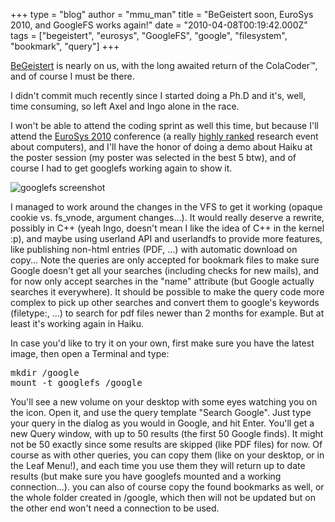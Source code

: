+++
type = "blog"
author = "mmu_man"
title = "BeGeistert soon, EuroSys 2010, and GoogleFS works again!"
date = "2010-04-08T00:19:42.000Z"
tags = ["begeistert", "eurosys", "GoogleFS", "google", "filesystem", "bookmark", "query"]
+++

<a href="http://begeistert.org/" title="BeGeistert">BeGeistert</a> is nearly on us, with the long awaited return of the ColaCoder™, and of course I must be there.

I didn't commit much recently since I started doing a Ph.D and it's, well, time consuming, so left Axel and Ingo alone in the race.

I won't be able to attend the coding sprint as well this time, but because I'll attend the <a href="http://eurosys2010.sigops-france.fr/" title="EuroSys 2010">EuroSys 2010</a> conference (a really <a href="http://citeseerx.ist.psu.edu/stats/venues?y=2007">highly ranked</a> research event about computers), and I'll have the honor of doing a demo about Haiku at the poster session (my poster was selected in the best 5 btw), and of course I had to get googlefs working again to show it.
<!--break-->
<img src="http://revolf.free.fr/beos/shots/shot_googlefs_works_again_001.png" alt="googlefs screenshot">

I managed to work around the changes in the VFS to get it working (opaque cookie vs. fs_vnode, argument changes...). It would really deserve a rewrite, possibly in C++ (yeah Ingo, doesn't mean I like the idea of C++ in the kernel :p), and maybe using userland API and userlandfs to provide more features, like publishing non-html entries (PDF, ...) with automatic download on copy... Note the queries are only accepted for bookmark files to make sure Google doesn't get all your searches (including checks for new mails), and for now only accept searches in the "name" attribute (but Google actually searches it everywhere). It should be possible to make the query code more complex to pick up other searches and convert them to google's keywords (filetype:, ...) to search for pdf files newer than 2 months for example. But at least it's working again in Haiku. 

In case you'd like to try it on your own, first make sure you have the latest image, then open a Terminal and type:

<pre class="terminal">mkdir /google
mount -t googlefs /google</pre>

You'll see a new volume on your desktop with some eyes watching you on the icon. Open it, and use the query template "Search Google". Just type your query in the dialog as you would in Google, and hit <span class="key">Enter</span>. You'll get a new Query window, with up to 50 results (the first 50 Google finds). It might not be 50 exactly since some results are skipped (like PDF files) for now.
Of course as with other queries, you can copy them (like on your desktop, or in the Leaf Menu!), and each time you use them they will return up to date results (but make sure you have googlefs mounted and a working connection...). you can also of course copy the found bookmarks as well, or the whole folder created in /google, which then will not be updated but on the other end won't need a connection to be used.